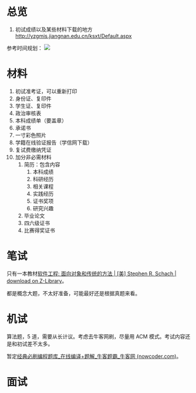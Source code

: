 # 总览
1. 初试成绩以及某些材料下载的地方 http://yzgmis.jiangnan.edu.cn/ksxt/Default.aspx

参考时间规划：
![](Assets/Pasted_image_复试规划_2024_02_29.png)
# 材料
1. 初试准考证，可以重新打印
2. 身份证、复印件
3. 学生证、复印件
4. 政治审核表
5. 本科成绩单（要盖章）
6. 承诺书
7. 一寸彩色照片
8. 学籍在线验证报告（学信网下载）
9. 复试费缴纳凭证
10. 加分非必需材料
	1. 简历：包含内容
		1. 本科成绩
		2. 科研经历
		3. 相关课程
		4. 实践经历
		5. 证书奖项
		6. 研究兴趣
	2. 毕业论文
	3. 四六级证书
	4. 比赛得奖证书
# 笔试
只有一本教材[软件工程: 面向对象和传统的方法 | [美] Stephen R. Schach | download on Z-Library]( https://zh.z-library.se/book/5680170/53c1f6/%E8%BD%AF%E4%BB%B6%E5%B7%A5%E7%A8%8B-%E9%9D%A2%E5%90%91%E5%AF%B9%E8%B1%A1%E5%92%8C%E4%BC%A0%E7%BB%9F%E7%9A%84%E6%96%B9%E6%B3%95.html )。

都是概念大题，不太好准备，可能最好还是根据真题来看。
# 机试
算法题，5 道，需要从长计议。考虑去牛客网刷，尽量用 ACM 模式。考试内容还是和初试差不太多。

暂定[经典必刷编程题库_在线编译+题解_牛客题霸_牛客网 (nowcoder.com)](https://www.nowcoder.com/ta/classic-code)。
# 面试
